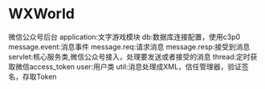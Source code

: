 # WXWorld
微信公众号后台
application:文字游戏模块
db:数据库连接配置，使用c3p0
message.event:消息事件
message.req:请求消息
message.resp:接受到消息
servlet:核心服务类,微信公众号接入，处理要发送或者接受的消息
thread:定时获取微信access_token
user:用户类
util:消息处理成XML，信任管理器，验证签名，存取Token



